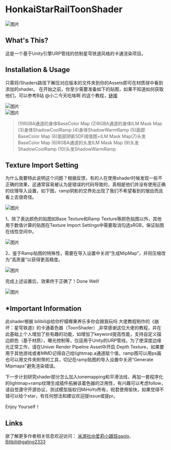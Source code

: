 # HonkaiStarRailToonShader
  
![图片](https://github.com/Gaolingx/HonkaiStarRailToonShader/raw/main/Pictures/Final.PNG)
  
## What's This?
  
这是一个基于Unity引擎URP管线的仿制星穹铁道风格的卡通渲染项目。

## Installation & Usage
  
只需将/Shaders路径下解压对应版本的文件夹到你的Assets即可在材质球中看到添加的shader。
在开始之前，你至少需要准备如下的贴图，如果不知道如何获取他们，可以参考B站 @小二今天吃啥啊 的这个教程，[链接](https://www.bilibili.com/video/BV1t34y1H7jt/)
  
![图片](https://github.com/Gaolingx/HonkaiStarRailToonShader/raw/main/Pictures/MapUsed.PNG)  
![图片](https://github.com/Gaolingx/GenshinCelShaderURP/raw/main/Pictures/v2-940ac11643928df7ad332a6f89369873_r.jpg)  
> (1)RGBA通道的身体BaseColor Map (2)RGBA通道的身体ILM Mask Map (3)身体ShadowCoolRamp  (4)身体ShadowWarmRamp (5)面部BaseColor Map (6)面部阴影SDF阈值图+ILM Mask Map(7)头发BaseColor Map (8)RGBA通道的头发ILM Mask Map (9)头发ShadowCoolRamp (10)头发ShadowWarmRamp
  
## Texture Import Setting
  
为什么我要特此说明这个问题？根据反馈，有的人在使用shader时候发现一些不正确的效果，这通常容易被认为是错误的代码导致的，真相是他们并没有使用正确的纹理导入设置，如下图，ramp阴影的交界处出现了我们不希望看到的锯齿而且看上去很奇怪。
  
![图片](https://github.com/Gaolingx/HonkaiStarRailToonShader/raw/main/Pictures/20230812_01.PNG)
  
1、除了表达颜色的贴图如Base Texture和Ramp Texture等颜色贴图以外，其他用于数值计算的贴图在Texture Import Settings中需要取消勾选sRGB，保证贴图在线性空间中。
  
![图片](https://github.com/Gaolingx/HonkaiStarRailToonShader/raw/main/Pictures/20230812_03.PNG)
  
2、鉴于Ramp贴图的特殊性，需要在导入设置中关闭“生成MipMap”，并将压缩改为“高质量”以获得更高精度。
  
![图片](https://github.com/Gaolingx/HonkaiStarRailToonShader/raw/main/Pictures/20230812_04.PNG)
  
完成上述设置后，效果终于正确了！Done Well!
  
![图片](https://github.com/Gaolingx/HonkaiStarRailToonShader/raw/main/Pictures/20230812_02.PNG)  
  
## *Important Information
  
此shader根据 bilibili@给你柠檬椰果养乐多你会跟我玩吗 大佬教程制作的《崩坏：星穹铁道》的卡通着色器（ToonShader）,非常感谢这位大佬的教程，并在此基础上个人增加了些有趣的功能，如增加了keyword提高性能，支持自定义描边颜色（基于材质），曝光控制等，仅适用于Unity的URP管线，为了使深度边缘光正常工作，请在Univer Render Pipeline Asset中开启 Depth Texture，如果要用于其他游戏或者MMD记得自己给lightmap.a通道赋个值，ramp图可以用ps画也可以用文件夹附带的工具，切记在ramp贴图的导入设置中关闭“Generate Mipmaps"避免渲染错误。  
  
下一步计划研究shader部分怎么加入tonemapping和平滑法线，再加一套程序化的lightmap+ramp纹理生成插件拓展该着色器的泛用性，有兴趣可以考虑follow，请自觉遵守开源协议，测试模型版权归MiHoYo所有，祝君使用愉快，如果觉得不错可以给个star，有任何想法和建议欢迎提issue或提pr。
  
Enjoy Yourself！

## Links
  
欲了解更多作者相关信息欢迎访问：
[米游社@爱莉小跟班gaolx](https://www.miyoushe.com/dby/accountCenter/postList?id=277273444)、[Bilibili@galing2333](https://space.bilibili.com/457123942?spm_id_from=..0.0)